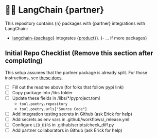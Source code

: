# 🦜️🔗 LangChain {partner}

This repository contains {n} packages with {partner} integrations with LangChain:

- [langchain-{package}](https://pypi.org/project/langchain-{package}/) integrates [{product}}]({product_link}).
{- ... if more packages}

## Initial Repo Checklist (Remove this section after completing)

This setup assumes that the partner package is already split. For those instructions,
see [these docs](https://python.langchain.com/docs/contributing/integrations#partner-packages).

- [ ] Fill out the readme above (for folks that follow pypi link)
- [ ] Copy package into /libs folder
- [ ] Update these fields in /libs/*/pyproject.toml
    - `tool.poetry.repository`
    - `tool.poetry.urls["Source Code"]`
- [ ] Add integration testing secrets in Github (ask Erick for help)
- [ ] Add secrets as env vars in .github/workflows/_release.yml
- [ ] Configure `LIB_DIRS` in .github/scripts/check_diff.py
- [ ] Add partner collaborators in Github (ask Erick for help)
